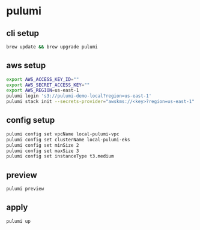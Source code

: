 # pulumi

## cli setup

```sh
brew update && brew upgrade pulumi
```

## aws setup

```sh
export AWS_ACCESS_KEY_ID=""
export AWS_SECRET_ACCESS_KEY=""
export AWS_REGION=us-east-1
pulumi login 's3://pulumi-demo-local?region=us-east-1'    
pulumi stack init --secrets-provider="awskms://<key>?region=us-east-1" 
```

## config setup

```sh
pulumi config set vpcName local-pulumi-vpc
pulumi config set clusterName local-pulumi-eks
pulumi config set minSize 2
pulumi config set maxSize 3
pulumi config set instanceType t3.medium
```

## preview

```sh
pulumi preview
```

## apply

```sh
pulumi up
```
